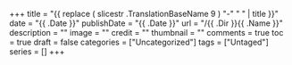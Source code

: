 +++
title = "{{ replace ( slicestr .TranslationBaseName 9 ) "-" " " | title }}"
date = "{{ .Date }}"
publishDate = "{{ .Date }}"
url = "/{{ .Dir }}{{ .Name }}"
description = ""
image = ""
credit = ""
thumbnail = ""
comments = true
toc = true
draft = false
categories = ["Uncategorized"]
tags = ["Untaged"]
series = []
+++


<!--more-->
